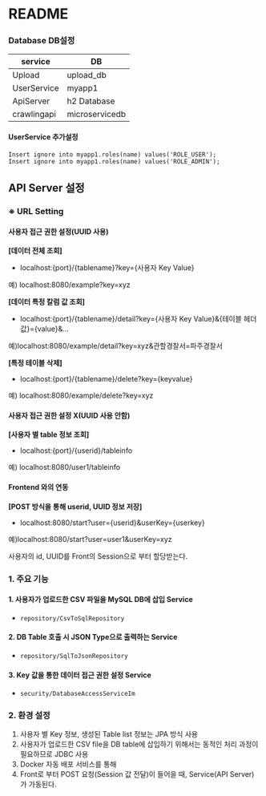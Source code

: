 # README

### Database DB설정

| service     | DB             |
| ----------- | -------------- |
| Upload      | upload_db      |
| UserService | myapp1         |
| ApiServer   | h2 Database    |
| crawlingapi | microservicedb |

#### UserService 추가설정

```mysql
Insert ignore into myapp1.roles(name) values('ROLE_USER');
Insert ignore into myapp1.roles(name) values('ROLE_ADMIN');
```


## API Server 설정

### ※ URL Setting

#### 사용자 접근 권한 설정(UUID 사용)

**[데이터 전체 조회]**

- localhost:{port}/{tablename}?key={사용자 Key Value}

예) localhost:8080/example?key=xyz


**[데이터 특정 칼럼 값 조회]**

- localhost:{port}/{tablename}/detail?key={사용자 Key Value}&{테이블 헤더 값}={value}&...

예)localhost:8080/example/detail?key=xyz&관할경찰서=파주경찰서


**[특정 테이블 삭제]**

- localhost:{port}/{tablename}/delete?key={keyvalue}

예) localhost:8080/example/delete?key=xyz


#### 사용자 접근 권한 설정 X(UUID 사용 안함)

**[사용자 별 table 정보 조회]**

- localhost:{port}/{userid}/tableinfo

예) localhost:8080/user1/tableinfo


#### Frontend 와의 연동

**[POST 방식을 통해 userid, UUID 정보 저장]**

- localhost:8080/start?user={userid}&userKey={userkey}

예)localhost:8080/start?user=user1&userKey=xyz

사용자의 id, UUID를 Front의 Session으로 부터 할당받는다.


### 1. 주요 기능



#### 1. 사용자가 업로드한 CSV 파일을 MySQL DB에 삽입 Service

- `repository/CsvToSqlRepository`



#### 2. DB Table 호출 시 JSON Type으로 출력하는 Service

- `repository/SqlToJsonRepository`



#### 3. Key 값을 통한 데이터 접근 권한 설정 Service

- `security/DatabaseAccessServiceIm`



### 2. 환경 설정

1. 사용자 별 Key 정보, 생성된 Table list 정보는 JPA 방식 사용
2. 사용자가 업로드한 CSV file을 DB table에 삽입하기 위해서는 동적인 처리 과정이 필요하므로 JDBC 사용
3. Docker 자동 배포 서비스를 통해 
3. Front로 부터 POST 요청(Session 값 전달)이 들어을 때, Service(API Server) 가 가동된다.

